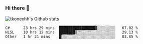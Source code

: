 ### Hi there 👋

![tkonexhh's Github stats](https://github-readme-stats.vercel.app/api?username=tkonexhh&show_icons=true)


<!--START_SECTION:waka-->

```text
C#      23 hrs 29 mins  ████████████████▓░░░░░░░░   67.02 %
HLSL    10 hrs 12 mins  ███████▒░░░░░░░░░░░░░░░░░   29.13 %
Other   1 hr 21 mins    █░░░░░░░░░░░░░░░░░░░░░░░░   03.85 %
```

<!--END_SECTION:waka-->
